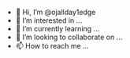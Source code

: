 - 👋 Hi, I’m @ojallday1edge
- 👀 I’m interested in ...
- 🌱 I’m currently learning ...
- 💞️ I’m looking to collaborate on ...
- 📫 How to reach me ...

<!---
ojallday1edge/ojallday1edge is a ✨ special ✨ repository because its `README.md` (this file) appears on your GitHub profile.
You can click the Preview link to take a look at your changes.
--->
